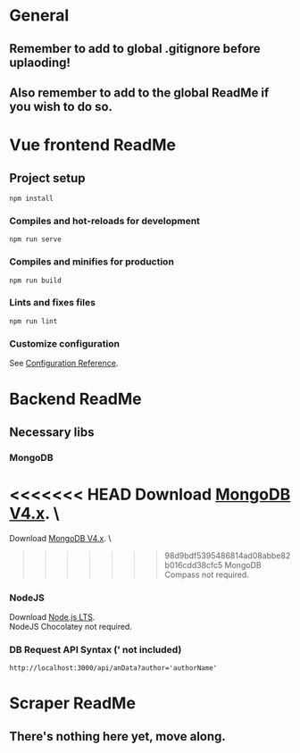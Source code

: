 # General

## Remember to add to global .gitignore before uplaoding!


## Also remember to add to the global ReadMe if you wish to do so.



# Vue frontend ReadMe

## Project setup
```
npm install
```

### Compiles and hot-reloads for development
```
npm run serve
```

### Compiles and minifies for production
```
npm run build
```

### Lints and fixes files
```
npm run lint
```

### Customize configuration
See [Configuration Reference](https://cli.vuejs.org/config/).



# Backend ReadMe

## Necessary libs

### MongoDB
<<<<<<< HEAD
Download [MongoDB V4.x](https://www.mongodb.com/download-center/community). \
=======
Download [MongoDB V4.x](https://www.mongodb.com/download-center/cloud/). \
>>>>>>> 98d9bdf5395486814ad08abbe82b016cdd38cfc5
MongoDB Compass not required.

### NodeJS
Download [Node.js LTS](https://nodejs.org/). \
NodeJS Chocolatey not required.


### DB Request API Syntax (' not included)
```
http://localhost:3000/api/anData?author='authorName'
```


# Scraper ReadMe

## There's nothing here yet, move along.
